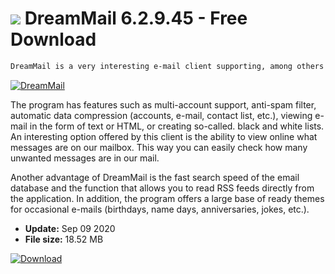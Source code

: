 # ![](https://cdn.softexe.net/static/icon/win.gif) DreamMail 6.2.9.45 - Free Download

```sh
DreamMail is a very interesting e-mail client supporting, among others such protocols as SMTP, eSMTP, POP 3, Hotmail or Yahoo.
```
[![DreamMail](https://gallery.dpcdn.pl/imgc/Tools/25/g_-_420x350_1.5_-_x20091224111424.PNG)](https://softexe.net/win/internet/e-mail/dreammail:hgha.html)

The program has features such as multi-account support, anti-spam filter, automatic data compression (accounts, e-mail, contact list, etc.), viewing e-mail in the form of text or HTML, or creating so-called. black and white lists. An interesting option offered by this client is the ability to view online what messages are on our mailbox. This way you can easily check how many unwanted messages are in our mail.
 
 Another advantage of DreamMail is the fast search speed of the email database and the function that allows you to read RSS feeds directly from the application. In addition, the program offers a large base of ready themes for occasional e-mails (birthdays, name days, anniversaries, jokes, etc.).


- **Update:** Sep 09 2020
- **File size:** 18.52 MB

[![Download](https://cdn.softexe.net/static/img/download.png)](https://softexe.net/win/internet/e-mail/dreammail:hgha.html)

